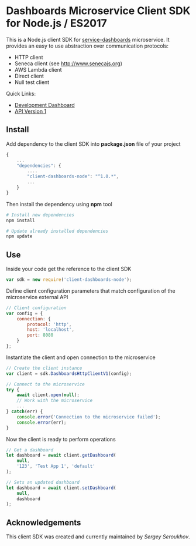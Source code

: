# Dashboards Microservice Client SDK for Node.js / ES2017

This is a Node.js client SDK for [service-dashboards](https://github.com/pip-services-content2/service-dashboards-node) microservice.
It provides an easy to use abstraction over communication protocols:

* HTTP client
* Seneca client (see http://www.senecajs.org)
* AWS Lambda client
* Direct client
* Null test client

<a name="links"></a> Quick Links:

* [Development Dashboard](doc/Development.md)
* [API Version 1](doc/NodeClientApiV1.md)

## Install

Add dependency to the client SDK into **package.json** file of your project
```javascript
{
    ...
    "dependencies": {
        ....
        "client-dashboards-node": "^1.0.*",
        ...
    }
}
```

Then install the dependency using **npm** tool
```bash
# Install new dependencies
npm install

# Update already installed dependencies
npm update
```

## Use

Inside your code get the reference to the client SDK
```javascript
var sdk = new require('client-dashboards-node');
```

Define client configuration parameters that match configuration of the microservice external API
```javascript
// Client configuration
var config = {
    connection: {
        protocol: 'http',
        host: 'localhost', 
        port: 8080
    }
};
```

Instantiate the client and open connection to the microservice
```javascript
// Create the client instance
var client = sdk.DashboardsHttpClientV1(config);

// Connect to the microservice
try {
    await client.open(null);
    // Work with the microservice
    ...
} catch(err) {
    console.error('Connection to the microservice failed');
    console.error(err);
}
```

Now the client is ready to perform operations
```javascript
// Get a dashboard
let dashboard = await client.getDashboard(
    null,
    '123', 'Test App 1', 'default'
);
```

```javascript
// Sets an updated dashboard
let dashboard = await client.setDashboard(
    null,
    dashboard
);
```    

## Acknowledgements

This client SDK was created and currently maintained by *Sergey Seroukhov*.


